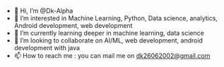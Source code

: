 - 👋 Hi, I’m @Dk-Alpha
- 👀 I’m interested in Machine Learning, Python, Data science, analytics, Android development, web development
- 🌱 I’m currently learning deeper in machine learning, data science
- 💞️ I’m looking to collaborate on AI/ML, web development, android development with java 
- 📫 How to reach me : you can mail me on dk26062002@gmail.com

<!---
Dk-Alpha/Dk-Alpha is a ✨ special ✨ repository because its `README.md` (this file) appears on your GitHub profile.
You can click the Preview link to take a look at your changes.
--->
